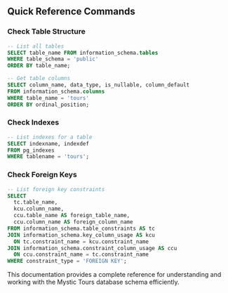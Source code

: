 ## Quick Reference Commands

### Check Table Structure
```sql
-- List all tables
SELECT table_name FROM information_schema.tables 
WHERE table_schema = 'public' 
ORDER BY table_name;

-- Get table columns
SELECT column_name, data_type, is_nullable, column_default
FROM information_schema.columns 
WHERE table_name = 'tours' 
ORDER BY ordinal_position;
```

### Check Indexes
```sql
-- List indexes for a table
SELECT indexname, indexdef 
FROM pg_indexes 
WHERE tablename = 'tours';
```

### Check Foreign Keys
```sql
-- List foreign key constraints
SELECT 
  tc.table_name, 
  kcu.column_name, 
  ccu.table_name AS foreign_table_name,
  ccu.column_name AS foreign_column_name 
FROM information_schema.table_constraints AS tc 
JOIN information_schema.key_column_usage AS kcu
  ON tc.constraint_name = kcu.constraint_name
JOIN information_schema.constraint_column_usage AS ccu
  ON ccu.constraint_name = tc.constraint_name
WHERE constraint_type = 'FOREIGN KEY';
```

This documentation provides a complete reference for understanding and working with the Mystic Tours database schema efficiently.
